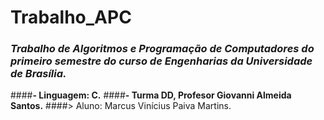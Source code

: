 # Trabalho_APC
### *Trabalho de Algoritmos e Programação de Computadores do primeiro semestre do curso de Engenharias da Universidade de Brasília.*
####**- Linguagem: C.**
####**- Turma DD, Profesor Giovanni Almeida Santos.**
####> Aluno: Marcus Vinícius Paiva Martins.
